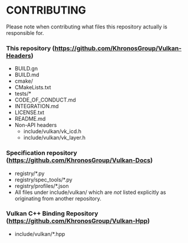 # CONTRIBUTING

Please note when contributing what files this repository actually is responsible for.

### This repository (https://github.com/KhronosGroup/Vulkan-Headers)

* BUILD.gn
* BUILD.md
* cmake/
* CMakeLists.txt
* tests/*
* CODE_OF_CONDUCT.md
* INTEGRATION.md
* LICENSE.txt
* README.md
* Non-API headers
  * include/vulkan/vk_icd.h
  * include/vulkan/vk_layer.h

### Specification repository (https://github.com/KhronosGroup/Vulkan-Docs)

* registry/*.py
* registry/spec_tools/*.py
* registry/profiles/*.json
* All files under include/vulkan/ which are *not* listed explicitly as originating from another repository.

### Vulkan C++ Binding Repository (https://github.com/KhronosGroup/Vulkan-Hpp)

* include/vulkan/*.hpp
